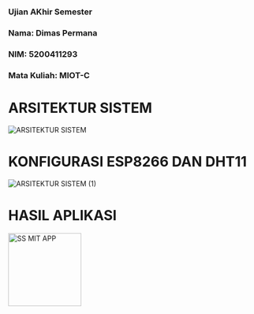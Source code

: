 ### Ujian AKhir Semester
### Nama: Dimas Permana
### NIM: 5200411293
### Mata Kuliah: MIOT-C
# ARSITEKTUR SISTEM
![ARSITEKTUR SISTEM](https://user-images.githubusercontent.com/97396687/212855773-93ae4d4e-1ca6-4134-91c4-530477eecadc.png)
# KONFIGURASI ESP8266 DAN DHT11
![ARSITEKTUR SISTEM (1)](https://user-images.githubusercontent.com/97396687/212855882-121ef4b1-203a-451b-9ce3-4b86dbb385d5.png)
# HASIL APLIKASI
<img width="148" alt="SS MIT APP" src="https://user-images.githubusercontent.com/97396687/212855065-6ab40365-b8f0-4927-9b8f-c19a71381e2b.png">
